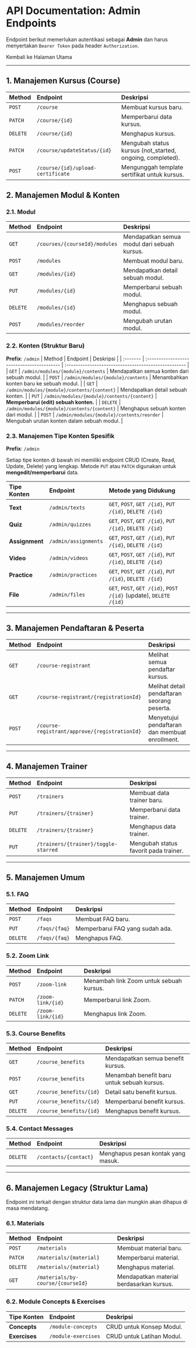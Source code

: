 # API Documentation: Admin Endpoints

Endpoint berikut memerlukan autentikasi sebagai **Admin** dan harus menyertakan `Bearer Token` pada header `Authorization`.

Kembali ke Halaman Utama

---

## 1. Manajemen Kursus (Course)

| Method   | Endpoint                          | Deskripsi                                                 |
| :------- | :-------------------------------- | :-------------------------------------------------------- |
| `POST`   | `/course`                         | Membuat kursus baru.                                      |
| `PATCH`  | `/course/{id}`                    | Memperbarui data kursus.                                  |
| `DELETE` | `/course/{id}`                    | Menghapus kursus.                                         |
| `PATCH`  | `/course/updateStatus/{id}`       | Mengubah status kursus (not_started, ongoing, completed). |
| `POST`   | `/course/{id}/upload-certificate` | Mengunggah template sertifikat untuk kursus.              |

## 2. Manajemen Modul & Konten

### 2.1. Modul

| Method   | Endpoint                      | Deskripsi                                   |
| :------- | :---------------------------- | :------------------------------------------ |
| `GET`    | `/courses/{courseId}/modules` | Mendapatkan semua modul dari sebuah kursus. |
| `POST`   | `/modules`                    | Membuat modul baru.                         |
| `GET`    | `/modules/{id}`               | Mendapatkan detail sebuah modul.            |
| `PUT`    | `/modules/{id}`               | Memperbarui sebuah modul.                   |
| `DELETE` | `/modules/{id}`               | Menghapus sebuah modul.                     |
| `POST`   | `/modules/reorder`            | Mengubah urutan modul.                      |

### 2.2. Konten (Struktur Baru)

**Prefix**: `/admin`
| Method | Endpoint | Deskripsi |
| :------- | :----------------------------------------- | :--------------------------------------------------- |
| `GET` | `/admin/modules/{module}/contents` | Mendapatkan semua konten dari sebuah modul. |
| `POST` | `/admin/modules/{module}/contents` | Menambahkan konten baru ke sebuah modul. |
| `GET` | `/admin/modules/{module}/contents/{content}` | Mendapatkan detail sebuah konten. |
| `PUT` | `/admin/modules/{module}/contents/{content}` | **Memperbarui (edit) sebuah konten.** |
| `DELETE` | `/admin/modules/{module}/contents/{content}` | Menghapus sebuah konten dari modul. |
| `POST` | `/admin/modules/{module}/contents/reorder` | Mengubah urutan konten dalam sebuah modul. |

### 2.3. Manajemen Tipe Konten Spesifik

**Prefix**: `/admin`

Setiap tipe konten di bawah ini memiliki endpoint CRUD (Create, Read, Update, Delete) yang lengkap. Metode `PUT` atau `PATCH` digunakan untuk **mengedit/memperbarui** data.

| Tipe Konten    | Endpoint             | Metode yang Didukung                                              |
| :------------- | :------------------- | :---------------------------------------------------------------- |
| **Text**       | `/admin/texts`       | `GET`, `POST`, `GET /{id}`, `PUT /{id}`, `DELETE /{id}`           |
| **Quiz**       | `/admin/quizzes`     | `GET`, `POST`, `GET /{id}`, `PUT /{id}`, `DELETE /{id}`           |
| **Assignment** | `/admin/assignments` | `GET`, `POST`, `GET /{id}`, `PUT /{id}`, `DELETE /{id}`           |
| **Video**      | `/admin/videos`      | `GET`, `POST`, `GET /{id}`, `PUT /{id}`, `DELETE /{id}`           |
| **Practice**   | `/admin/practices`   | `GET`, `POST`, `GET /{id}`, `PUT /{id}`, `DELETE /{id}`           |
| **File**       | `/admin/files`       | `GET`, `POST`, `GET /{id}`, `POST /{id}` (update), `DELETE /{id}` |

---

## 3. Manajemen Pendaftaran & Peserta

| Method | Endpoint                                      | Deskripsi                                      |
| :----- | :-------------------------------------------- | :--------------------------------------------- |
| `GET`  | `/course-registrant`                          | Melihat semua pendaftar kursus.                |
| `GET`  | `/course-registrant/{registrationId}`         | Melihat detail pendaftaran seorang peserta.    |
| `POST` | `/course-registrant/approve/{registrationId}` | Menyetujui pendaftaran dan membuat enrollment. |

---

## 4. Manajemen Trainer

| Method   | Endpoint                             | Deskripsi                             |
| :------- | :----------------------------------- | :------------------------------------ |
| `POST`   | `/trainers`                          | Membuat data trainer baru.            |
| `PUT`    | `/trainers/{trainer}`                | Memperbarui data trainer.             |
| `DELETE` | `/trainers/{trainer}`                | Menghapus data trainer.               |
| `PUT`    | `/trainers/{trainer}/toggle-starred` | Mengubah status favorit pada trainer. |

---

## 5. Manajemen Umum

### 5.1. FAQ

| Method   | Endpoint      | Deskripsi                       |
| :------- | :------------ | :------------------------------ |
| `POST`   | `/faqs`       | Membuat FAQ baru.               |
| `PUT`    | `/faqs/{faq}` | Memperbarui FAQ yang sudah ada. |
| `DELETE` | `/faqs/{faq}` | Menghapus FAQ.                  |

### 5.2. Zoom Link

| Method   | Endpoint          | Deskripsi                               |
| :------- | :---------------- | :-------------------------------------- |
| `POST`   | `/zoom-link`      | Menambah link Zoom untuk sebuah kursus. |
| `PATCH`  | `/zoom-link/{id}` | Memperbarui link Zoom.                  |
| `DELETE` | `/zoom-link/{id}` | Menghapus link Zoom.                    |

### 5.3. Course Benefits

| Method   | Endpoint                | Deskripsi                                  |
| :------- | :---------------------- | :----------------------------------------- |
| `GET`    | `/course_benefits`      | Mendapatkan semua benefit kursus.          |
| `POST`   | `/course_benefits`      | Menambah benefit baru untuk sebuah kursus. |
| `GET`    | `/course_benefits/{id}` | Detail satu benefit kursus.                |
| `PUT`    | `/course_benefits/{id}` | Memperbarui benefit kursus.                |
| `DELETE` | `/course_benefits/{id}` | Menghapus benefit kursus.                  |

### 5.4. Contact Messages

| Method   | Endpoint              | Deskripsi                          |
| :------- | :-------------------- | :--------------------------------- |
| `DELETE` | `/contacts/{contact}` | Menghapus pesan kontak yang masuk. |

---

## 6. Manajemen Legacy (Struktur Lama)

Endpoint ini terkait dengan struktur data lama dan mungkin akan dihapus di masa mendatang.

### 6.1. Materials

| Method   | Endpoint                          | Deskripsi                                |
| :------- | :-------------------------------- | :--------------------------------------- |
| `POST`   | `/materials`                      | Membuat material baru.                   |
| `PATCH`  | `/materials/{material}`           | Memperbarui material.                    |
| `DELETE` | `/materials/{material}`           | Menghapus material.                      |
| `GET`    | `/materials/by-course/{courseId}` | Mendapatkan material berdasarkan kursus. |

### 6.2. Module Concepts & Exercises

| Tipe Konten   | Endpoint            | Deskripsi                 |
| :------------ | :------------------ | :------------------------ |
| **Concepts**  | `/module-concepts`  | CRUD untuk Konsep Modul.  |
| **Exercises** | `/module-exercises` | CRUD untuk Latihan Modul. |
